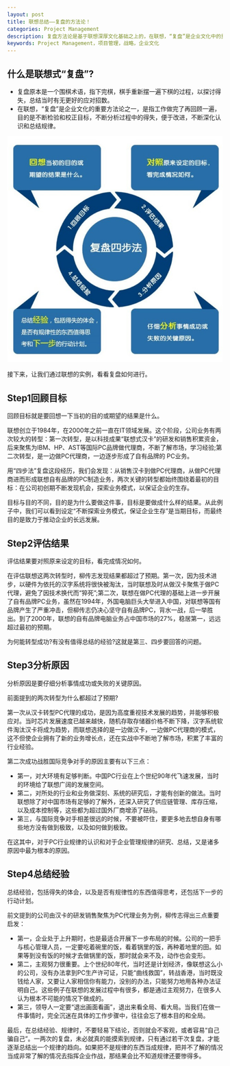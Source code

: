```yaml
---
layout: post
title: 联想总结——复盘的方法论！
categories: Project Management
description: 复盘方法论是基于联想深厚文化基础之上的，在联想，“复盘”是企业文化中的重要方法论之一，是指工作做完了再回顾一遍，目的是不断检验和校正目标，不断分析过程中的得失，便于改进，不断深化认识和总结规律。
keywords: Project Management，项目管理，战略，企业文化
---
```


## 什么是联想式“复盘”?

- 复盘原本是一个围棋术语，指下完棋，棋手重新摆一遍下棋的过程，以探讨得失，总结当时有无更好的应对招数。
- 在联想，“复盘”是企业文化的重要方法论之一，是指工作做完了再回顾一遍，目的是不断检验和校正目标，不断分析过程中的得失，便于改进，不断深化认识和总结规律。

![联想复盘方法论](/images/posts/project_management/lenovo_fupan.jpg)

接下来，让我们通过联想的实例，看看复盘如何进行。

## Step1回顾目标
回顾目标就是要回想一下当初的目的或期望的结果是什么。

联想创立于1984年，在2000年之前一直在IT领域发展。这个阶段，公司业务有两次较大的转型：第一次转型，是以科技成果“联想式汉卡”的研发和销售积累资金，后来聚焦为IBM、HP、AST等国际PC品牌做代理商，不断了解市场，学习经验;第二次转型，是一边做PC代理商，一边逐步形成了自有品牌的 PC业务。

用“四步法”复盘这段经历，我们会发现：从销售汉卡到做PC代理商，从做PC代理商进而形成联想自有品牌的PC制造业务，两次关键的转型都始终围绕着最初的目标：在公司初创期不断发现机会，探索业务模式，以保证企业的生存。

目标与目的不同，目的是为什么要做这件事，目标是要做成什么样的结果。从此例子中，我们可以看到设定“不断探索业务模式，保证企业生存”是当期目标，而最终目的是致力于推动企业的长远发展。

## Step2评估结果
评估结果要对照原来设定的目标，看完成情况如何。

在评估联想这两次转型时，柳传志发现结果都超过了预期。第一次，因为技术进步，以硬件为依托的汉字系统将很快被淘汰，当时联想及时从做汉卡聚焦于做PC代理，避免了因技术换代而“猝死”;第二次，联想在做PC代理的基础上进一步开展了自有品牌PC业务，虽然在1994年，外国电脑巨头大举进入中国，对联想等国有品牌产生了严重冲击，但柳传志仍决心坚守自有品牌PC，背水一战，后一举胜出。到了2000年，联想的自有品牌电脑业务占中国市场的27%，稳居第一，远远超过最初的预期。

为何能转型成功?有没有值得总结的经验?这就是第三、四步要回答的问题。

## Step3分析原因
分析原因是要仔细分析事情成功或失败的关键原因。

前面提到的两次转型为什么都超过了预期?

第一次从汉卡转型PC代理的成功，是因为高度重视技术发展的趋势，并能够积极应对。当时芯片发展速度已越来越快，随机存取存储器价格不断下降，汉字系统软件淘汰汉卡将成为趋势，而联想选择的是一边做汉卡，一边做PC代理商的模式，这不但使企业拥有了新的业务增长点，还在实战中不断地了解市场，积累了丰富的行业经验。

第二次成功战胜国际竞争对手的原因主要有以下三点：

- 第一，对大环境有足够判断。中国PC行业在上个世纪90年代飞速发展，当时的环境给了联想广阔的发展空间。
- 第二，对所处的行业和业务做深刻、系统的研究后，才能有创新的做法。当时联想除了对中国市场有足够的了解外，还深入研究了供应链管理、库存压缩，以及成本控制等，这些都为超过国外厂商增添了砝码。
- 第三，与国际竞争对手相差很远的时候，不要被吓住，要更多地去想自身有哪些地方没有做到极致，以及如何做到极致。

在这其中，对于PC行业规律的认识和对于企业管理规律的研究、总结，又是诸多原因中最为根本的原因。

## Step4总结经验
总结经验，包括得失的体会，以及是否有规律性的东西值得思考，还包括下一步的行动计划。

前文提到的公司由汉卡的研发销售聚焦为PC代理业务为例，柳传志得出三点重要启发：

- 第一，企业处于上升期时，也是最适合开展下一步布局的时候。公司的一把手与核心管理人员，一定要吃着碗里的饭，看着锅里的饭，再种着地里的田。如果等到没有饭的时候才去做锅里的饭，那时就会来不及，动作也会变形。
- 第二，主观努力很重要。上个世纪80年代，当时还是计划经济，像联想这么小的公司，没有办法拿到PC生产许可证，只能“曲线救国”，转战香港，当时既没钱给人家，又要让人家相信你有能力，没别的办法，只能努力地用各种办法证明自己。这些例子在联想的发展过程中有很多，都是通过主观努力，在很多人认为根本不可能的情况下做成的。
- 第三，领导人一定要“退出画面看画”，退出来看全局、看大局。当我们在做一件事情时，完全沉迷在具体的工作步骤中，往往会忘了根本目的和全局。

最后，在总结经验、规律时，不要轻易下结论，否则就会不客观，或者容易“自己骗自己”。一两次的复盘，未必就真的能摸索到规律，只有通过若干次复盘，才能逐渐总结出一个规律的趋向。如果把不是规律的东西当成规律，把并不了解的情况当成非常了解的情况去指挥企业作战，那结果会比不知道规律还要惨得多。